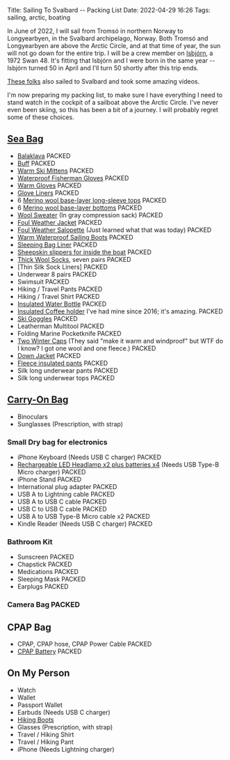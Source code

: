 Title: Sailing To Svalbard -- Packing List
Date: 2022-04-29 16:26
Tags: sailing, arctic, boating

In June of 2022, I will sail from Tromsó in northern Norway to Longyearbyen, in the Svalbard archipelago, Norway. Both Tromsó and Longyearbyen are above the Arctic Circle, and at that time of year, the sun will not go down for the entire trip. I will be a crew member on [Isbjórn](https://www.59-north.com/isbjorn), a 1972 Swan 48. It's fitting that Isbjórn and I were born in the same year -- Isbjórn turned 50 in April and I'll turn 50 shortly after this trip ends.

[These folks](https://www.youtube.com/watch?v=q02qk_LpoOA) also sailed to Svalbard and took some amazing videos.

I'm now preparing my packing list, to make sure I have everything I need to stand watch in the cockpit of a sailboat above the Arctic Circle. I've never even been skiing, so this has been a bit of a journey. I will probably regret some of these choices.

## [Sea Bag](https://www.amazon.com/gp/product/B08PF4LKFK)

* [Balaklava](https://www.hellyhansen.com/en_us/hh-lifa-merino-balaclava-68083) PACKED
* [Buff](https://www.hellyhansen.com/en_us/polartec-neck-67921) PACKED
* [Warm Ski Mittens](https://www.rei.com/product/137833/hestra-gloves-army-leather-extreme-mittens) PACKED
* [Waterproof Fisherman Gloves](https://www.palmflex.com/showa-atlas-465-double-dipped-pvc-gloves-with-removable-liner.html?category_id=1841) PACKED
* [Warm Gloves](https://www.rei.com/product/197013/auclair-panorama-soft-shell-gloves-mens) PACKED
* [Glove Liners](https://www.rei.com/product/191835/smartwool-liner-gloves) PACKED
* 6 [Merino wool base-layer long-sleeve tops](https://www.hellyhansen.com/en_us/lifa-merino-midweight-crew-49364) PACKED
* 6 [Merino wool base-layer bottoms](https://www.hellyhansen.com/en_us/lifa-merino-midweight-pant-49366) PACKED
* [Wool Sweater](https://www.rei.com/product/123756/fjallraven-lada-sweater-mens) (In gray compression sack) PACKED
* [Foul Weather Jacket](https://www.hellyhansen.com/en_us/aegir-race-jacket-33869?color=301324&qu=MEN%27S+ÆGIR+RACE+SAILING+JACKET&ct=autosuggest_top_product) PACKED
* [Foul Weather Salopette](https://www.hellyhansen.com/en_us/aegir-race-salopette-33871) (Just learned what that was today) PACKED
* [Warm Waterproof Sailing Boots](https://www.dubarry.com/Women/Footwear/Sailing-Boots/Ultima-ExtraFit-Sailing-Boot-Black?number=38590142)  PACKED
* [Sleeping Bag Liner](https://www.rei.com/product/867059/sea-to-summit-adaptor-coolmax-traveller-sleeping-bag-liner-with-insect-shield) PACKED
* [Sheepskin slippers for inside the boat](https://www.llbean.com/llb/shop/65637)  PACKED
* [Thick Wool Socks](https://www.amazon.com/Darn-Tough-Merino-Cushion-Black/dp/B000XFZXYK), seven pairs PACKED
* [Thin Silk Sock Liners] PACKED
* Underwear 8 pairs PACKED
* Swimsuit PACKED
* Hiking / Travel Pants PACKED
* Hiking / Travel Shirt PACKED
* [Insulated Water Bottle](https://www.amazon.com/Hydro-Flask-Mouth-Water-Bottle/dp/B09BZ6HQ96) PACKED
* [Insulated Coffee holder](https://www.amazon.com/dp/B074T6Z9T6/) I've had mine since 2016; it's amazing. PACKED
* [Ski Goggles](https://www.rei.com/product/122149/smith-knowledge-otg-snow-goggles) PACKED
* Leatherman Multitool PACKED
* Folding Marine Pocketknife PACKED
* [Two Winter Caps](https://www.rei.com/rei-garage/product/195385/mountain-hardwear-caelum-dome-beanie-mens) (They said "make it warm and windproof" but WTF do I know? I got one wool and one fleece.) PACKED
* [Down Jacket](https://www.hellyhansen.com/en_us/verglas-hooded-down-insulator-63005) PACKED
* [Fleece insulated pants](https://www.hellyhansen.com/en_us/daybreaker-fleece-pant-51742?color=290002&qu=DAYBREAKER+FLEECE+PANTS&ct=autosuggest_top_product) PACKED
* Silk long underwear pants PACKED
* Silk long underwear tops PACKED

## [Carry-On Bag](https://www.rei.com/product/168622/cotopaxi-allpa-35-l-travel-pack)

* Binoculars
* Sunglasses (Prescription, with strap)

### Small Dry bag for electronics

* iPhone Keyboard (Needs USB C charger) PACKED
* [Rechargeable LED Headlamp x2 plus batteries x4](https://www.amazon.com/gp/product/B07RNMQC9Y/) (Needs USB Type-B Micro charger) PACKED
* iPhone Stand PACKED
* International plug adapter PACKED
* USB A to Lightning cable PACKED
* USB A to USB C cable PACKED
* USB C to USB C cable PACKED
* USB A to USB Type-B Micro cable x2 PACKED
* Kindle Reader (Needs USB C charger) PACKED

### Bathroom Kit

* Sunscreen PACKED
* Chapstick PACKED
* Medications PACKED
* Sleeping Mask PACKED
* Earplugs PACKED

### Camera Bag PACKED

## CPAP Bag

* CPAP, CPAP hose, CPAP Power Cable PACKED
* [CPAP Battery](https://www.amazon.com/gp/product/B08FBH34BR/) PACKED

## On My Person

* Watch
* Wallet
* Passport Wallet
* Earbuds (Needs USB C charger)
* [Hiking Boots](https://www.amazon.com/gp/product/B089FCX1V8)
* Glasses (Prescription, with strap)
* Travel / Hiking Shirt
* Travel / Hiking Pant
* iPhone (Needs Lightning charger)
